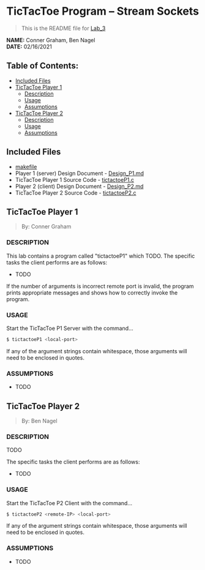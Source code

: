 # TicTacToe Program – Stream Sockets
> This is the README file for [Lab_3](https://osu.instructure.com/courses/97443/files/27903217/download?download_frd=1)

**NAME:** Conner Graham, Ben Nagel  
**DATE:** 02/16/2021

## Table of Contents:
- [Included Files](#included-files)
- [TicTacToe Player 1](#tictactoe-player-1)
  - [Description](#description-p1)
  - [Usage](#usage-p1)
  - [Assumptions](#assumptions-p1)
- [TicTacToe Player 2](#tictactoe-player-2)
  - [Description](#description-p2)
  - [Usage](#usage-p2)
  - [Assumptions](#assumptions-p2)

## Included Files
- [makefile](https://github.com/CSE-5462-Spring-2021/assignment3-conner-n-ben/blob/master/makefile)
- Player 1 (server) Design Document - [Design_P1.md](https://github.com/CSE-5462-Spring-2021/assignment3-conner-n-ben/blob/master/Design_P1.md)
- TicTacToe Player 1 Source Code - [tictactoeP1.c](https://github.com/CSE-5462-Spring-2021/assignment3-conner-n-ben/blob/master/tictactoeP1.c)
- Player 2 (client) Design Document - [Design_P2.md](https://github.com/CSE-5462-Spring-2021/assignment3-conner-n-ben/blob/master/Design_P2.md)
- TicTacToe Player 2 Source Code - [tictactoeP2.c](https://github.com/CSE-5462-Spring-2021/assignment3-conner-n-ben/blob/master/tictactoeP2.c)

## TicTacToe Player 1
> By: Conner Graham

### DESCRIPTION <a name="description-p1"></a>
This lab contains a program called "tictactoeP1" which TODO.
The specific tasks the client performs are as follows:
- TODO

If the number of arguments is incorrect remote port is
invalid, the program prints appropriate messages and
shows how to correctly invoke the program. 

### USAGE <a name="usage-p1"></a>
Start the TicTacToe P1 Server with the command...
```sh
$ tictactoeP1 <local-port>
```

If any of the argument strings contain whitespace, those
arguments will need to be enclosed in quotes.

### ASSUMPTIONS <a name="assumptions-p1"></a>
- TODO

## TicTacToe Player 2
> By: Ben Nagel

### DESCRIPTION <a name="description-p2"></a>
TODO

The specific tasks the client performs are as
follows:
- TODO

### USAGE <a name="usage-p2"></a>
Start the TicTacToe P2 Client with the command...
```sh
$ tictactoeP2 <remote-IP> <local-port>
```

If any of the argument strings contain whitespace, those
arguments will need to be enclosed in quotes.

### ASSUMPTIONS <a name="assumptions-p2"></a>
- TODO

